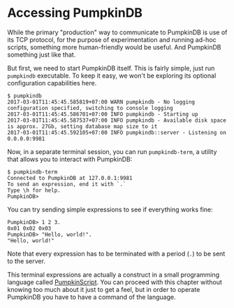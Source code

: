 # Accessing PumpkinDB

While the primary "production" way to communicate to
PumpkinDB is use of its TCP protocol, for the purpose of
experimentation and running ad-hoc scripts, something more
human-friendly would be useful. And PumpkinDB something just like that.

But first, we need to start PumpkinDB itself. This is fairly simple,
just run `pumpkindb` executable. To keep it easy, we won't be exploring
its optional configuration capabilities here.

```shell
$ pumpkindb
2017-03-01T11:45:45.585819+07:00 WARN pumpkindb - No logging configuration specified, switching to console logging
2017-03-01T11:45:45.586701+07:00 INFO pumpkindb - Starting up
2017-03-01T11:45:45.587537+07:00 INFO pumpkindb - Available disk space is approx. 27Gb, setting database map size to it
2017-03-01T11:45:45.592105+07:00 INFO pumpkindb::server - Listening on 0.0.0.0:9981
```

Now, in a separate terminal session, you can run `pumpkindb-term`, a utility that allows you to interact with PumpkinDB:

```shell
$ pumpkindb-term
Connected to PumpkinDB at 127.0.0.1:9981
To send an expression, end it with `.`
Type \h for help.
PumpkinDB>
```

You can try sending simple expressions to see if everything works fine:

```shell
PumpkinDB> 1 2 3.
0x01 0x02 0x03
PumpkinDB> "Hello, world!".
"Hello, world!"
```

Note that every expression has to be terminated with a period (`.`) to be sent to the server.

This terminal expressions are actually a construct in a small programming language called [PumpkinScript](../script/README.md). You can proceed with this chapter without knowing too much about it just to get a feel, but in order to operate PumpkinDB you have to have a command of the language.
